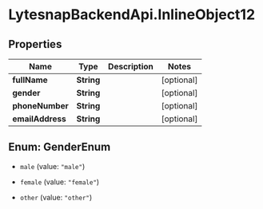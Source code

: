 # LytesnapBackendApi.InlineObject12

## Properties

Name | Type | Description | Notes
------------ | ------------- | ------------- | -------------
**fullName** | **String** |  | [optional] 
**gender** | **String** |  | [optional] 
**phoneNumber** | **String** |  | [optional] 
**emailAddress** | **String** |  | [optional] 



## Enum: GenderEnum


* `male` (value: `"male"`)

* `female` (value: `"female"`)

* `other` (value: `"other"`)




